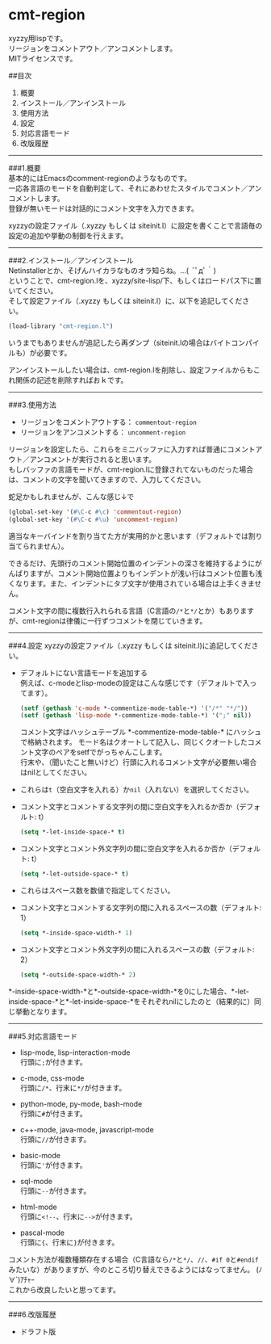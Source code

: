 cmt-region
==========

xyzzy用lispです。  
リージョンをコメントアウト／アンコメントします。  
MITライセンスです。  

##目次  
1. 概要  
2. インストール／アンインストール  
3. 使用方法  
4. 設定  
5. 対応言語モード  
6. 改版履歴

* * *

###1.概要  
基本的にはEmacsのcomment-regionのようなものです。  
一応各言語のモードを自動判定して、それにあわせたスタイルでコメント／アンコメントします。  
登録が無いモードは対話的にコメント文字を入力できます。  

xyzzyの設定ファイル（.xyzzy もしくは siteinit.l）に設定を書くことで言語毎の設定の追加や挙動の制御を行えます。  

* * *

###2.インストール／アンインストール  
Netinstallerとか、そげんハイカラなものオラ知らね。...( ´ﾟдﾟ｀)  
ということで、cmt-region.lを、xyzzy/site-lisp/下、もしくはロードパス下に置いてください。  
そして設定ファイル（.xyzzy もしくは siteinit.l）に、以下を追記してください。  
```lisp
(load-library "cmt-region.l")
```

いうまでもありませんが追記したら再ダンプ（siteinit.lの場合はバイトコンパイルも）が必要です。

アンインストールしたい場合は、cmt-region.lを削除し、設定ファイルからもこれ関係の記述を削除すればおｋです。

* * *

###3.使用方法  
* リージョンをコメントアウトする： `commentout-region`
* リージョンをアンコメントする： `uncomment-region`

リージョンを設定したら、これらをミニバッファに入力すれば普通にコメントアウト／アンコメントが実行されると思います。  
もしバッファの言語モードが、cmt-region.lに登録されてないものだった場合は、コメントの文字を聞いてきますので、入力してください。

蛇足かもしれませんが、こんな感じ↓で  
```lisp
(global-set-key '(#\C-c #\c) 'commentout-region)
(global-set-key '(#\C-c #\u) 'uncomment-region)
```
適当なキーバインドを割り当てた方が実用的かと思います（デフォルトでは割り当てられません）。  

できるだけ、先頭行のコメント開始位置のインデントの深さを維持するようにがんばりますが、コメント開始位置よりもインデントが浅い行はコメント位置も浅くなります。また、インデントにタブ文字が使用されている場合は上手くきません。

コメント文字の間に複数行入れられる言語（C言語の`/*`と`*/`とか）もありますが、cmt-regionは律儀に一行ずつコメントを閉じていきます。

* * *

###4.設定
xyzzyの設定ファイル（.xyzzy もしくは siteinit.l)に追記してください。  

* デフォルトにない言語モードを追加する  
    例えば、c-modeとlisp-modeの設定はこんな感じです（デフォルトで入ってます）。  
    ```lisp
    (setf (gethash 'c-mode *-commentize-mode-table-*) '("/*" "*/"))
    (setf (gethash 'lisp-mode *-commentize-mode-table-*) '(";" nil))
    ```
    コメント文字はハッシュテーブル \*-commentize-mode-table-\* にハッシュで格納されます。
    モード名はクオートして記入し、同じくクオートしたコメント文字のペアをsetfでがっちゃんこします。  
    行末や、（聞いたこと無いけど）行頭に入れるコメント文字が必要無い場合はnilとしてください。  

* これらは`t`（空白文字を入れる）か`nil`（入れない）を選択してください。
* コメント文字とコメントする文字列の間に空白文字を入れるか否か（デフォルト: t）  
    ```lisp
    (setq *-let-inside-space-* t)
    ```
* コメント文字とコメント外文字列の間に空白文字を入れるか否か（デフォルト: t）  
    ```lisp
    (setq *-let-outside-space-* t)
    ```

* これらはスペース数を数値で指定してください。  
* コメント文字とコメントする文字列の間に入れるスペースの数（デフォルト: 1）  
    ```lisp
    (setq *-inside-space-width-* 1)
    ```
* コメント文字とコメント外文字列の間に入れるスペースの数（デフォルト: 2）  
    ```lisp
    (setq *-outside-space-width-* 2)
    ```

\*-inside-space-width-\*と\*-outside-space-width-\*を0にした場合、\*-let-inside-space-\*と\*-let-inside-space-\*をそれぞれnilにしたのと（結果的に）同じ挙動となります。

* * *

###5.対応言語モード
* lisp-mode, lisp-interaction-mode  
行頭に`;`が付きます。  
* c-mode, css-mode  
行頭に`/*`、行末に`*/`が付きます。  

* python-mode, py-mode, bash-mode  
行頭に`#`が付きます。  

* c++-mode, java-mode, javascript-mode  
行頭に`//`が付きます。  

* basic-mode  
行頭に`'`が付きます。  

* sql-mode  
行頭に`--`が付きます。  

* html-mode  
行頭に`<!--`、行末に`-->`が付きます。  

* pascal-mode  
行頭に`{`、行末に`}`が付きます。  

コメント方法が複数種類存在する場合（C言語なら`/*`と`*/`、`//`、`#if 0`と`#endif`みたいな）がありますが、今のところ切り替えできるようにはなってません。 (ﾉ∀`)ｱﾁｬｰ  
これから改良したいと思ってます。

* * *

###6.改版履歴
* ドラフト版
